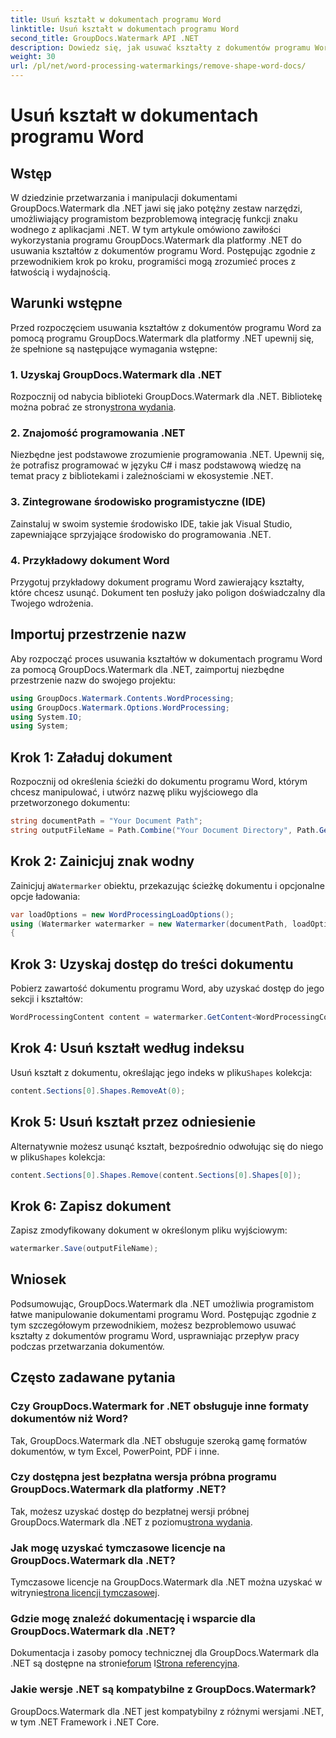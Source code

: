 ```yaml
---
title: Usuń kształt w dokumentach programu Word
linktitle: Usuń kształt w dokumentach programu Word
second_title: GroupDocs.Watermark API .NET
description: Dowiedz się, jak usuwać kształty z dokumentów programu Word przy użyciu narzędzia GroupDocs.Watermark dla platformy .NET. Łatwa, wydajna i wydajna manipulacja dokumentami.
weight: 30
url: /pl/net/word-processing-watermarkings/remove-shape-word-docs/
---
```


# Usuń kształt w dokumentach programu Word

## Wstęp
W dziedzinie przetwarzania i manipulacji dokumentami GroupDocs.Watermark dla .NET jawi się jako potężny zestaw narzędzi, umożliwiający programistom bezproblemową integrację funkcji znaku wodnego z aplikacjami .NET. W tym artykule omówiono zawiłości wykorzystania programu GroupDocs.Watermark dla platformy .NET do usuwania kształtów z dokumentów programu Word. Postępując zgodnie z przewodnikiem krok po kroku, programiści mogą zrozumieć proces z łatwością i wydajnością.
## Warunki wstępne
Przed rozpoczęciem usuwania kształtów z dokumentów programu Word za pomocą programu GroupDocs.Watermark dla platformy .NET upewnij się, że spełnione są następujące wymagania wstępne:
### 1. Uzyskaj GroupDocs.Watermark dla .NET
 Rozpocznij od nabycia biblioteki GroupDocs.Watermark dla .NET. Bibliotekę można pobrać ze strony[strona wydania](https://releases.groupdocs.com/Watermark/net/).
### 2. Znajomość programowania .NET
Niezbędne jest podstawowe zrozumienie programowania .NET. Upewnij się, że potrafisz programować w języku C# i masz podstawową wiedzę na temat pracy z bibliotekami i zależnościami w ekosystemie .NET.
### 3. Zintegrowane środowisko programistyczne (IDE)
Zainstaluj w swoim systemie środowisko IDE, takie jak Visual Studio, zapewniające sprzyjające środowisko do programowania .NET. 
### 4. Przykładowy dokument Word
Przygotuj przykładowy dokument programu Word zawierający kształty, które chcesz usunąć. Dokument ten posłuży jako poligon doświadczalny dla Twojego wdrożenia.

## Importuj przestrzenie nazw
Aby rozpocząć proces usuwania kształtów w dokumentach programu Word za pomocą GroupDocs.Watermark dla .NET, zaimportuj niezbędne przestrzenie nazw do swojego projektu:
```csharp
using GroupDocs.Watermark.Contents.WordProcessing;
using GroupDocs.Watermark.Options.WordProcessing;
using System.IO;
using System;
```
## Krok 1: Załaduj dokument
Rozpocznij od określenia ścieżki do dokumentu programu Word, którym chcesz manipulować, i utwórz nazwę pliku wyjściowego dla przetworzonego dokumentu:
```csharp
string documentPath = "Your Document Path";
string outputFileName = Path.Combine("Your Document Directory", Path.GetFileName(documentPath));
```
## Krok 2: Zainicjuj znak wodny
 Zainicjuj a`Watermarker` obiektu, przekazując ścieżkę dokumentu i opcjonalne opcje ładowania:
```csharp
var loadOptions = new WordProcessingLoadOptions();
using (Watermarker watermarker = new Watermarker(documentPath, loadOptions))
{
```
## Krok 3: Uzyskaj dostęp do treści dokumentu
Pobierz zawartość dokumentu programu Word, aby uzyskać dostęp do jego sekcji i kształtów:
```csharp
WordProcessingContent content = watermarker.GetContent<WordProcessingContent>();
```
## Krok 4: Usuń kształt według indeksu
 Usuń kształt z dokumentu, określając jego indeks w pliku`Shapes` kolekcja:
```csharp
content.Sections[0].Shapes.RemoveAt(0);
```
## Krok 5: Usuń kształt przez odniesienie
 Alternatywnie możesz usunąć kształt, bezpośrednio odwołując się do niego w pliku`Shapes` kolekcja:
```csharp
content.Sections[0].Shapes.Remove(content.Sections[0].Shapes[0]);
```
## Krok 6: Zapisz dokument
Zapisz zmodyfikowany dokument w określonym pliku wyjściowym:
```csharp
watermarker.Save(outputFileName);
```

## Wniosek
Podsumowując, GroupDocs.Watermark dla .NET umożliwia programistom łatwe manipulowanie dokumentami programu Word. Postępując zgodnie z tym szczegółowym przewodnikiem, możesz bezproblemowo usuwać kształty z dokumentów programu Word, usprawniając przepływ pracy podczas przetwarzania dokumentów.
## Często zadawane pytania
### Czy GroupDocs.Watermark for .NET obsługuje inne formaty dokumentów niż Word?
Tak, GroupDocs.Watermark dla .NET obsługuje szeroką gamę formatów dokumentów, w tym Excel, PowerPoint, PDF i inne.
### Czy dostępna jest bezpłatna wersja próbna programu GroupDocs.Watermark dla platformy .NET?
 Tak, możesz uzyskać dostęp do bezpłatnej wersji próbnej GroupDocs.Watermark dla .NET z poziomu[strona wydania](https://releases.groupdocs.com/).
### Jak mogę uzyskać tymczasowe licencje na GroupDocs.Watermark dla .NET?
 Tymczasowe licencje na GroupDocs.Watermark dla .NET można uzyskać w witrynie[strona licencji tymczasowej](https://purchase.groupdocs.com/temporary-license/).
### Gdzie mogę znaleźć dokumentację i wsparcie dla GroupDocs.Watermark dla .NET?
 Dokumentacja i zasoby pomocy technicznej dla GroupDocs.Watermark dla .NET są dostępne na stronie[forum](https://forum.groupdocs.com/c/watermark/19) I[Strona referencyjna](https://tutorials.groupdocs.com/Watermark/net/).
### Jakie wersje .NET są kompatybilne z GroupDocs.Watermark?
GroupDocs.Watermark dla .NET jest kompatybilny z różnymi wersjami .NET, w tym .NET Framework i .NET Core.